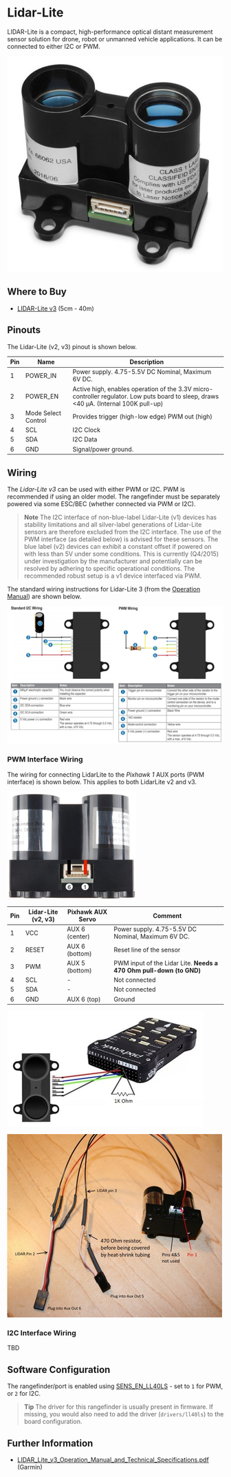 # Lidar-Lite

LIDAR-Lite is a compact, high-performance optical distant measurement sensor solution for drone, robot or unmanned vehicle applications. It can be connected to either I2C or PWM.

 ![LidarLite v3](../../assets/hardware/sensors/lidar_lite/lidar_lite_v3.jpg)

## Where to Buy

* [LIDAR-Lite v3](https://buy.garmin.com/en-AU/AU/p/557294) (5cm - 40m)

## Pinouts

The Lidar-Lite (v2, v3) pinout is shown below.

Pin | Name | Description
--- | ---   | ---
1   | POWER_IN | Power supply. 4.75-5.5V DC Nominal, Maximum 6V DC.
2   | POWER_EN | Active high, enables operation of the 3.3V micro-controller regulator. Low puts board to sleep, draws <40 μA. (Internal 100K pull-up)
3   | Mode Select Control | Provides trigger (high-low edge) PWM out (high)
4   | SCL | I2C Clock
5   | SDA | I2C Data
6   | GND | Signal/power ground.


## Wiring

The *Lidar-Lite v3* can be used with either PWM or I2C. 
PWM is recommended if using an older model.
The rangefinder must be separately powered via some ESC/BEC (whether connected via PWM or I2C).

> **Note** The I2C interface of non-blue-label Lidar-Lite (v1) devices has stability limitations and all silver-label generations of Lidar-Lite sensors are therefore excluded from the I2C interface. The use of the PWM interface (as detailed below) is advised for these sensors. The blue label (v2) devices can exhibit a constant offset if powered on with less than 5V under some conditions. This is currently (Q4/2015) under investigation by the manufacturer and potentially can be resolved by adhering to specific operational conditions. The recommended robust setup is a v1 device interfaced via PWM.

The standard wiring instructions for Lidar-Lite 3 (from the [Operation Manual](http://static.garmin.com/pumac/LIDAR_Lite_v3_Operation_Manual_and_Technical_Specifications.pdf)) are shown below.

![LidarLite v3 - Standard Wiring from Garming Specification](../../assets/hardware/sensors/lidar_lite/lidar_lite2_standard_wiring_spec.jpg)


### PWM Interface Wiring

The wiring for connecting LidarLite to the *Pixhawk 1* AUX ports (PWM interface) is shown below. 
This applies to both LidarLite v2 and v3.

![Lidar Lite 2 Interface wiring](../../assets/hardware/sensors/lidar_lite/lidar_lite_2_interface_wiring.jpg)

Pin | Lidar-Lite (v2, v3) | Pixhawk AUX Servo | Comment
--- | ---   | --- | ---
1   | VCC   | AUX 6 (center) | Power supply. 4.75-5.5V DC Nominal, Maximum 6V DC.
2   | RESET | AUX 6 (bottom) | Reset line of the sensor
3   | PWM   | AUX 5 (bottom) | PWM input of the Lidar Lite. **Needs a 470 Ohm pull-down (to GND)**
4   | SCL   | - | Not connected
5   | SDA   | - | Not connected
6   | GND   | AUX 6 (top)    | Ground

![Lidar Lite 2 Interface wiring](../../assets/hardware/sensors/lidar_lite/lidarlite_wiring_scheme_pixhawk.jpg)

![Lidar Lite 2 pins/cabling](../../assets/hardware/sensors/lidar_lite/lidarlite_wiring_pins_cables.jpg)


### I2C Interface Wiring

TBD


## Software Configuration

The rangefinder/port is enabled using [SENS_EN_LL40LS](../advanced_config/parameter_reference.md#SENS_EN_LL40LS) - set to `1` for PWM, or `2` for I2C.

> **Tip** The driver for this rangefinder is usually present in firmware. If missing, you would also need to add the driver (`drivers/ll40ls`) to the board configuration.

## Further Information

* [LIDAR_Lite_v3_Operation_Manual_and_Technical_Specifications.pdf](http://static.garmin.com/pumac/LIDAR_Lite_v3_Operation_Manual_and_Technical_Specifications.pdf) (Garmin)
